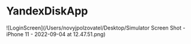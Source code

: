 # YandexDiskApp

![LoginScreen](/Users/novyjpolzovatel/Desktop/Simulator Screen Shot - iPhone 11 - 2022-09-04 at 12.47.51.png)

